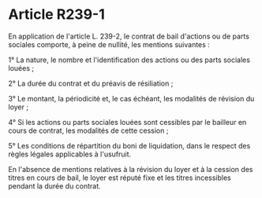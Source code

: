 # Article R239-1

En application de l'article L. 239-2, le contrat de bail d'actions ou de parts sociales comporte, à peine de nullité, les mentions suivantes :

1° La nature, le nombre et l'identification des actions ou des parts sociales louées ;

2° La durée du contrat et du préavis de résiliation ;

3° Le montant, la périodicité et, le cas échéant, les modalités de révision du loyer ;

4° Si les actions ou parts sociales louées sont cessibles par le bailleur en cours de contrat, les modalités de cette cession ;

5° Les conditions de répartition du boni de liquidation, dans le respect des règles légales applicables à l'usufruit.

En l'absence de mentions relatives à la révision du loyer et à la cession des titres en cours de bail, le loyer est réputé fixe et les titres incessibles pendant la durée du contrat.
